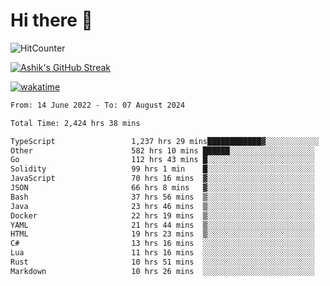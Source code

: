 # Hi there 👋

![HitCounter](https://hits.seeyoufarm.com/api/count/incr/badge.svg?url=https%3A%2F%2Fgithub.com%2Fashrhmn1212%2Fhit-counter)

<!-- ![Contribution Graph](https://github-readme-activity-graph.cyclic.app/graph?username=ashrhmn) -->


<!-- [![Top Langs](https://github-readme-stats.vercel.app/api/top-langs/?username=ashrhmn&layout=compact&theme=synthwave&langs_count=10&card_width=445)](https://github.com/anuraghazra/github-readme-stats) -->

[![Ashik's GitHub Streak](https://github-readme-streak-stats.herokuapp.com/?user=ashrhmn&theme=blood&fire=DD7F1C&background=151515&dates=9f9f9f&border=DD2727)](https://git.io/streak-stats)

<!-- ![Ashik's GitHub stats](https://github-readme-stats.vercel.app/api/?username=ashrhmn&show_icons=true&title_color=fff&icon_color=79ff97&text_color=9f9f9f&bg_color=151515) -->

[![wakatime](https://wakatime.com/badge/user/3df86613-ba63-4631-8e65-0ff18e7becad.svg)](https://wakatime.com/@3df86613-ba63-4631-8e65-0ff18e7becad)

<!--START_SECTION:waka-->

```txt
From: 14 June 2022 - To: 07 August 2024

Total Time: 2,424 hrs 38 mins

TypeScript                 1,237 hrs 29 mins████████████▓░░░░░░░░░░░░   51.04 %
Other                      582 hrs 10 mins ██████░░░░░░░░░░░░░░░░░░░   24.01 %
Go                         112 hrs 43 mins █░░░░░░░░░░░░░░░░░░░░░░░░   04.65 %
Solidity                   99 hrs 1 min    █░░░░░░░░░░░░░░░░░░░░░░░░   04.08 %
JavaScript                 70 hrs 16 mins  ▓░░░░░░░░░░░░░░░░░░░░░░░░   02.90 %
JSON                       66 hrs 8 mins   ▓░░░░░░░░░░░░░░░░░░░░░░░░   02.73 %
Bash                       37 hrs 56 mins  ▒░░░░░░░░░░░░░░░░░░░░░░░░   01.57 %
Java                       23 hrs 46 mins  ▒░░░░░░░░░░░░░░░░░░░░░░░░   00.98 %
Docker                     22 hrs 19 mins  ▒░░░░░░░░░░░░░░░░░░░░░░░░   00.92 %
YAML                       21 hrs 44 mins  ▒░░░░░░░░░░░░░░░░░░░░░░░░   00.90 %
HTML                       19 hrs 23 mins  ▒░░░░░░░░░░░░░░░░░░░░░░░░   00.80 %
C#                         13 hrs 16 mins  ░░░░░░░░░░░░░░░░░░░░░░░░░   00.55 %
Lua                        11 hrs 16 mins  ░░░░░░░░░░░░░░░░░░░░░░░░░   00.46 %
Rust                       10 hrs 51 mins  ░░░░░░░░░░░░░░░░░░░░░░░░░   00.45 %
Markdown                   10 hrs 26 mins  ░░░░░░░░░░░░░░░░░░░░░░░░░   00.43 %
```

<!--END_SECTION:waka-->


<!--### Most Used Languages
<img src="https://wakatime.com/share/@ashrhmn/24ecb986-5bf8-4607-af7f-0aab08908d8c.png" />

### Favourite Tools
<img src="https://wakatime.com/share/@ashrhmn/f4e08015-f3bc-460a-9228-95a3ba11c604.png" />-->
